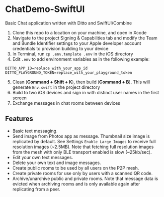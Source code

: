 # ChatDemo-SwiftUI  

Basic Chat application written with Ditto and SwiftUI/Combine  

1. Clone this repo to a location on your machine, and open in Xcode    
2. Navigate to the project Signing & Capabilities tab and modify the Team and Bundle Identifier 
settings to your Apple developer account credentials to provision building to your device   
3. In Terminal, run `cp .env.template .env` in the iOS directory  
4. Edit `.env` to add environment variables as in the following example:  
```
DITTO_APP_ID=replace_with_your_app_id
DITTO_PLAYGROUND_TOKEN=replace_with_your_playground_token
```
5. Clean (**Command + Shift + K**), then build (**Command + B**). This will generate `Env.swift` in
the project directory  
6. Build to two iOS devices and sign in with distinct user names in the first screen  
7. Exchange messages in chat rooms between devices  

## Features  
- Basic text messaging.    
- Send image from Photos app as message. Thumbnail size image is replicated by default. See Settings 
`Enable Large Images` to receive full resolution images (~2.5MB). Note that fetching full resolution 
images from the mesh with only BLE transport enabled is slow (~25kb/sec).   
- Edit your own text messages.  
- Delete your own text and image messages.  
- Create public rooms to be used by all users on the P2P mesh.  
- Create private rooms for use only by users with a scanned QR code.  
- Archive/unarchive public and private rooms. Note that message data is evicted when archiving rooms 
and is only available again after replicating from a peer.   
 
